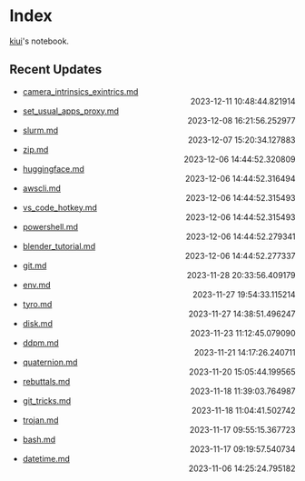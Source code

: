 
# Index

[kiui](https://kiui.moe/)'s notebook.

## Recent Updates
- [camera_intrinsics_exintrics.md](vision\camera_intrinsics_exintrics/) <div style="text-align: right">2023-12-11 10:48:44.821914</div>
- [set_usual_apps_proxy.md](web\proxy\set_usual_apps_proxy/) <div style="text-align: right">2023-12-08 16:21:56.252977</div>
- [slurm.md](linux\slurm/) <div style="text-align: right">2023-12-07 15:20:34.127883</div>
- [zip.md](linux\zip/) <div style="text-align: right">2023-12-06 14:44:52.320809</div>
- [huggingface.md](python\huggingface/) <div style="text-align: right">2023-12-06 14:44:52.316494</div>
- [awscli.md](linux\awscli/) <div style="text-align: right">2023-12-06 14:44:52.315493</div>
- [vs_code_hotkey.md](others\vs_code_hotkey/) <div style="text-align: right">2023-12-06 14:44:52.315493</div>
- [powershell.md](windows\powershell/) <div style="text-align: right">2023-12-06 14:44:52.279341</div>
- [blender_tutorial.md](model\blender_tutorial/) <div style="text-align: right">2023-12-06 14:44:52.277337</div>
- [git.md](linux\git/) <div style="text-align: right">2023-11-28 20:33:56.409179</div>
- [env.md](linux\env/) <div style="text-align: right">2023-11-27 19:54:33.115214</div>
- [tyro.md](python\tyro/) <div style="text-align: right">2023-11-27 14:38:51.496247</div>
- [disk.md](linux\disk/) <div style="text-align: right">2023-11-23 11:12:45.079090</div>
- [ddpm.md](math\ddpm/) <div style="text-align: right">2023-11-21 14:17:26.240711</div>
- [quaternion.md](math\quaternion/) <div style="text-align: right">2023-11-20 15:05:44.199565</div>
- [rebuttals.md](writings\rebuttals/) <div style="text-align: right">2023-11-18 11:39:03.764987</div>
- [git_tricks.md](linux\git_tricks/) <div style="text-align: right">2023-11-18 11:04:41.502742</div>
- [trojan.md](web\proxy\trojan/) <div style="text-align: right">2023-11-17 09:55:15.367723</div>
- [bash.md](linux\bash/) <div style="text-align: right">2023-11-17 09:19:57.540734</div>
- [datetime.md](python\datetime/) <div style="text-align: right">2023-11-06 14:25:24.795182</div>
